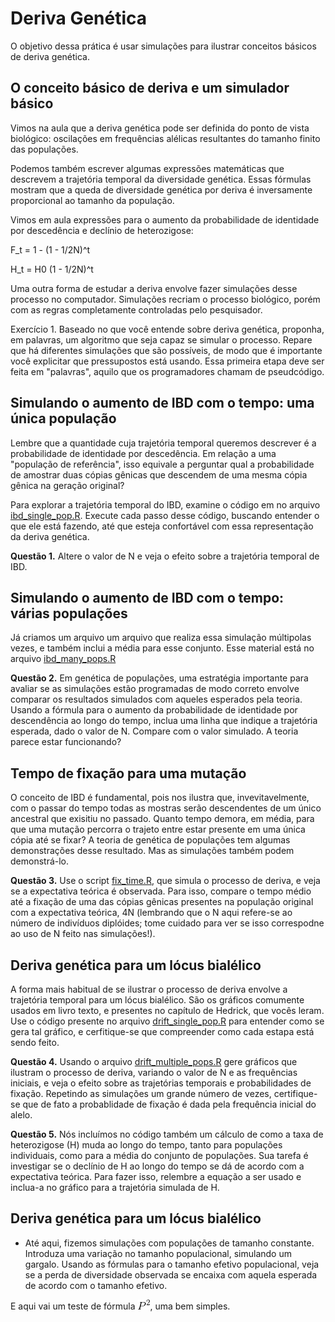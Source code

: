 Deriva Genética
==========================================

O objetivo dessa prática é usar simulações para ilustrar conceitos básicos de deriva genética. 

## O conceito básico de deriva e um simulador básico

Vimos na aula que a deriva genética pode ser definida do ponto de vista biológico: oscilações em
frequências alélicas resultantes do tamanho finito das populações.

Podemos também escrever algumas expressões matemáticas que descrevem a
trajetória temporal da diversidade genética. Essas fórmulas mostram que a queda
de diversidade genética por deriva é inversamente proporcional ao tamanho da
população.

Vimos em aula expressões para o aumento da probabilidade de identidade por descedência e declínio de heterozigose:

F_t = 1 - (1 - 1/2N)^t

H_t = H0 (1 - 1/2N)^t

Uma outra forma de estudar a deriva envolve fazer simulações desse processo no
computador. Simulações recriam o processo biológico, porém com as regras
completamente controladas pelo pesquisador.

Exercício 1. Baseado no que você entende sobre deriva genética, proponha, em palavras, um algoritmo que seja capaz se simular o processo. Repare que há diferentes simulações que são possíveis, de modo que é importante você explicitar que pressupostos está usando. Essa primeira etapa deve ser feita em "palavras", aquilo que os programadores chamam de pseudcódigo.

## Simulando o aumento de IBD com o tempo: uma única população

Lembre que a quantidade cuja trajetória temporal queremos descrever é a probabilidade de identidade por descedência. Em relação a uma "população de referência", isso equivale a perguntar qual a probabilidade de amostrar duas cópias gênicas que descendem de uma mesma cópia gênica na geração original?

Para explorar a trajetória temporal do IBD, examine o código em no arquivo [ibd_single_pop.R](https://github.com/genevol-usp/curso-genomica-evolutiva/blob/master/dia2/ibd_single_pop.R). Execute cada passo desse código, buscando entender o que ele está fazendo, até que esteja confortável com essa representação da deriva genética.

**Questão 1.** Altere o valor de N e veja o efeito sobre a trajetória temporal de IBD. 

## Simulando o aumento de IBD com o tempo: várias populações

Já criamos um arquivo um arquivo que realiza essa simulação múltipolas vezes, e também inclui a média para esse conjunto. Esse material está no arquivo [ibd_many_pops.R](https://github.com/genevol-usp/curso-genomica-evolutiva/blob/master/dia2/ibd_many_pops.R)

**Questão 2.** Em genética de populações, uma estratégia importante para avaliar se as simulações estão programadas de modo correto envolve comparar os resultados simulados com aqueles esperados pela teoria. Usando a fórmula para o aumento da probabilidade de identidade por descendência ao longo do tempo, inclua uma linha que indique a trajetória esperada, dado o valor de N. Compare com o valor simulado. A teoria parece estar funcionando? 

## Tempo de fixação para uma mutação

O conceito de IBD é fundamental, pois nos ilustra que, invevitavelmente, com o passar do tempo todas as mostras serão descendentes de um único ancestral que exisitiu no passado. Quanto tempo demora, em média, para que uma mutação percorra o trajeto entre estar presente em uma única cópia até se fixar? A teoria de genética de populações tem algumas demonstrações desse resultado. Mas as simulações também podem demonstrá-lo.

**Questão 3.** Use o script [fix_time.R](https://github.com/genevol-usp/curso-genomica-evolutiva/blob/master/dia2/fix_time.R), que simula o processo de deriva, e veja se a expectativa teórica é observada. Para isso, compare o tempo médio até a fixação de uma das cópias gênicas presentes na população original com a expectativa teórica, 4N (lembrando que o N aqui refere-se ao número de indivíduos diplóides; tome cuidado para ver se isso correspodne ao uso de N feito nas simulações!). 

## Deriva genética para um lócus bialélico

A forma mais habitual de se ilustrar o processo de deriva envolve a trajetória temporal para um lócus bialélico. São os gráficos comumente usados em livro texto, e presentes no capítulo de Hedrick, que vocês leram. Use o código presente no arquivo [drift_single_pop.R](https://github.com/genevol-usp/curso-genomica-evolutiva/blob/master/dia2/drift_single_pop.R) para entender como se gera tal gráfico, e cerfitique-se que compreender como cada estapa está sendo feito.

**Questão 4.** Usando o arquivo [drift_multiple_pops.R](https://github.com/genevol-usp/curso-genomica-evolutiva/blob/master/dia2/drift_multiple_pops.R) gere  gráficos que ilustram o processo de deriva, variando o valor de N e as frequências iniciais, e veja o efeito sobre as trajetórias temporais e probabilidades de fixação. Repetindo as simulações um grande número de vezes, certifique-se que de fato a probablidade de fixação é dada pela frequência inicial do alelo.

**Questão 5.** Nós incluímos no código também um cálculo de como a taxa de heterozigose (H) muda ao longo do tempo, tanto para populações individuais, como para a média do conjunto de populações. Sua tarefa é investigar se o declínio de H ao longo do tempo se dá de acordo com a expectativa teórica. Para fazer isso, relembre a equação a ser usado e inclua-a no gráfico para a trajetória simulada de H.

## Deriva genética para um lócus bialélico


- Até aqui, fizemos simulações com populações de tamanho constante. Introduza uma variação no tamanho populacional, simulando um gargalo. Usando as fórmulas para o tamanho efetivo populacional, veja se a perda de diversidade observada se encaixa com aquela esperada de acordo com o tamanho efetivo.

E aqui vai um teste de fórmula ![](CodeCogsEqn.gif), uma bem simples.

